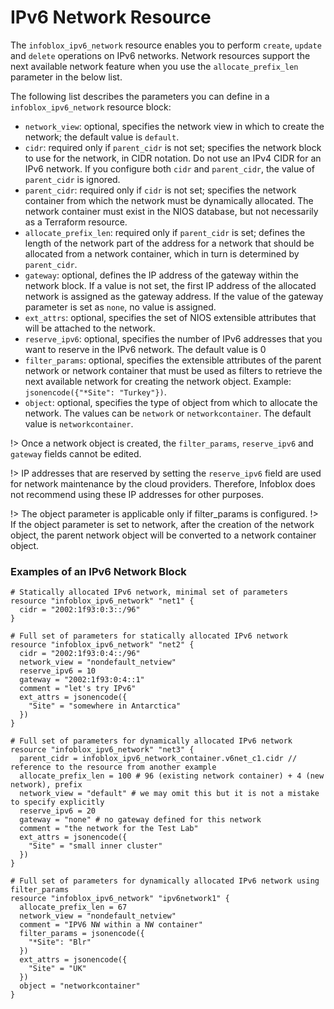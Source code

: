 # IPv6 Network Resource

The `infoblox_ipv6_network` resource enables you to perform `create`, `update` and `delete` operations
on IPv6 networks. Network resources support the next available network feature when you use
the `allocate_prefix_len` parameter in the below list.

The following list describes the parameters you can define in a `infoblox_ipv6_network` resource block:

* `network_view`: optional, specifies the network view in which to create the network; the default value is `default`.
* `cidr`: required only if `parent_cidr` is not set; specifies the network block to use for the network, in CIDR notation. Do not use an IPv4 CIDR for an IPv6 network. If you configure both `cidr` and `parent_cidr`, the value of `parent_cidr` is ignored.
* `parent_cidr`: required only if `cidr` is not set; specifies the network container from which the network must be dynamically allocated. The network container must exist in the NIOS database, but not necessarily as a Terraform resource.
* `allocate_prefix_len`: required only if `parent_cidr` is set; defines the length of the network part of the address for a network that should be allocated from a network container, which in turn is determined by `parent_cidr`.
* `gateway`: optional, defines the IP address of the gateway within the network block. If a value is not set, the first IP address of the allocated network is assigned as the gateway address. If the value of the gateway parameter is set as `none`, no value is assigned.
* `ext_attrs`: optional, specifies the set of NIOS extensible attributes that will be attached to the network.
* `reserve_ipv6`: optional, specifies the number of IPv6 addresses that you want to reserve in the IPv6 network. The default value is 0
* `filter_params`: optional, specifies the extensible attributes of the parent network or network container that must be used as filters to retrieve the next available network for creating the network object. Example: `jsonencode({"*Site": "Turkey"})`.
* `object`: optional, specifies the type of object from which to allocate the network. The values can be `network` or `networkcontainer`. The default value is `networkcontainer`.

!> Once a network object is created, the `filter_params`, `reserve_ipv6` and `gateway` fields cannot be edited.

!> IP addresses that are reserved by setting the `reserve_ipv6` field are used for network maintenance by the cloud providers. Therefore, Infoblox does not recommend using these IP addresses for other purposes.

!> The object parameter is applicable only if filter_params is configured.
!> If the object parameter is set to network, after the creation of the network object, the parent network object will be converted to a network container object.

### Examples of an IPv6 Network Block

```hcl
# Statically allocated IPv6 network, minimal set of parameters
resource "infoblox_ipv6_network" "net1" {
  cidr = "2002:1f93:0:3::/96"
}

# Full set of parameters for statically allocated IPv6 network
resource "infoblox_ipv6_network" "net2" {
  cidr = "2002:1f93:0:4::/96"
  network_view = "nondefault_netview"
  reserve_ipv6 = 10
  gateway = "2002:1f93:0:4::1"
  comment = "let's try IPv6"
  ext_attrs = jsonencode({
    "Site" = "somewhere in Antarctica"
  })
}

# Full set of parameters for dynamically allocated IPv6 network
resource "infoblox_ipv6_network" "net3" {
  parent_cidr = infoblox_ipv6_network_container.v6net_c1.cidr // reference to the resource from another example
  allocate_prefix_len = 100 # 96 (existing network container) + 4 (new network), prefix
  network_view = "default" # we may omit this but it is not a mistake to specify explicitly
  reserve_ipv6 = 20
  gateway = "none" # no gateway defined for this network
  comment = "the network for the Test Lab"
  ext_attrs = jsonencode({
    "Site" = "small inner cluster"
  })
}

# Full set of parameters for dynamically allocated IPv6 network using filter_params
resource "infoblox_ipv6_network" "ipv6network1" {
  allocate_prefix_len = 67
  network_view = "nondefault_netview"
  comment = "IPV6 NW within a NW container"
  filter_params = jsonencode({
    "*Site": "Blr"
  })
  ext_attrs = jsonencode({
    "Site" = "UK"
  })
  object = "networkcontainer"
}
```
